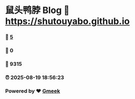 # 鼠头鸭脖 Blog :link: https://shutouyabo.github.io 
### :page_facing_up: [5](https://shutouyabo.github.io/tag.html) 
### :speech_balloon: 0 
### :hibiscus: 9315 
### :alarm_clock: 2025-08-19 18:56:23 
### Powered by :heart: [Gmeek](https://github.com/Meekdai/Gmeek)
